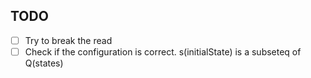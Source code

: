 ## TODO

- [ ] Try to break the read
- [ ] Check if the configuration is correct. s(initialState) is a subseteq of Q(states)
